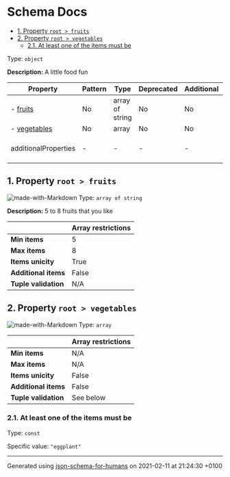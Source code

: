 # Schema Docs

- [1. Property `root > fruits`](#fruits)
- [2. Property `root > vegetables`](#vegetables)
  - [2.1. At least one of the items must be](#autogenerated_heading_2)

Type: `object`

**Description:** A little food fun

| Property | Pattern | Type | Deprecated | Additional | Description |
| -------- | ------- | ---- | ---------- | ---------- | ----------- |
|-  [fruits](#fruits)|No|array of string|No| No|5 to 8 fruits that you like|
|-  [vegetables](#vegetables)|No|array|No| No|-|
  | additionalProperties | - | - | - | - |  [![made-with-Markdown](https://img.shields.io/badge/Any%20type-allowed-green)](# "Additional Properties of any type are allowed.") | - |        

## <a name="fruits"></a>1. Property `root > fruits`

![made-with-Markdown](https://img.shields.io/badge/Optional-yellow)
Type: `array of string`

**Description:** 5 to 8 fruits that you like

|                       | Array restrictions |
| --------------------- | ------------------ |
| **Min items**         | 5 |
| **Max items**         | 8 |
| **Items unicity**     | True |
| **Additional items**  | False |
| **Tuple validation**  | N/A |

## <a name="vegetables"></a>2. Property `root > vegetables`

![made-with-Markdown](https://img.shields.io/badge/Optional-yellow)
Type: `array`

|                       | Array restrictions |
| --------------------- | ------------------ |
| **Min items**         | N/A |
| **Max items**         | N/A |
| **Items unicity**     | False |
| **Additional items**  | False |
| **Tuple validation**  | See below |

### <a name="autogenerated_heading_2"></a>2.1. At least one of the items must be

Type: `const`

Specific value: `"eggplant"`

----------------------------------------------------------------------------------------------------------------------------
Generated using [json-schema-for-humans](https://github.com/coveooss/json-schema-for-humans) on 2021-02-11 at 21:24:30 +0100